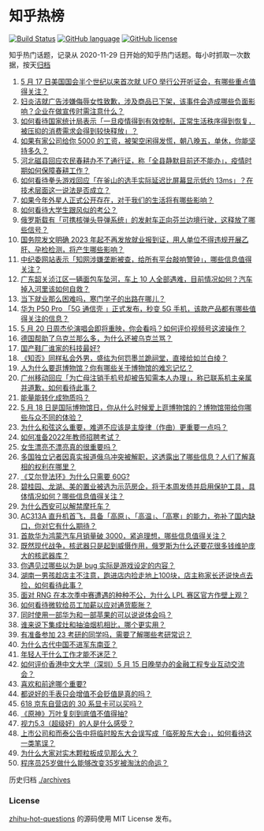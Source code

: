 # 知乎热榜
[![Build Status](https://github.com/ToWeLong/zhihu-hot-questions/workflows/CI/badge.svg)](https://github.com/ToWeLong/zhihu-hot-questions/actions)
[![GitHub language](https://img.shields.io/badge/language-golang-orange.svg)](https://golang.org/)
[![GitHub license](https://img.shields.io/github/license/ToWeLong/zhihu-hot-questions)](https://github.com/ToWeLong/zhihu-hot-questions/blob/main/LICENSE)

知乎热门话题，记录从 2020-11-29 日开始的知乎热门话题。每小时抓取一次数据，按天[归档](./archives)

<!-- BEGIN -->

1. [5 月 17 日美国国会半个世纪以来首次就 UFO 举行公开听证会，有哪些重点值得关注？](https://www.zhihu.com/question/533305804)
1. [妇炎洁就广告涉嫌侮辱女性致歉，涉及商品已下架，该事件会造成哪些负面影响？企业在做宣传时需注意什么？](https://www.zhihu.com/question/533277694)
1. [如何看待国家统计局表示「一旦疫情得到有效控制，正常生活秩序得到恢复，被压抑的消费需求会得到较快释放」？](https://www.zhihu.com/question/533037443)
1. [如果有家公司给你 5000 的工资，被架空闲得发慌，朝八晚五，单休，你能坚持多久？](https://www.zhihu.com/question/532453028)
1. [河北磁县回应农民春耕办不了通行证，称「全县静默目前还不能办」，疫情时期如何保障春耕工作？](https://www.zhihu.com/question/533119031)
1. [如何看待拳头游戏回应「在釜山的选手实际延迟比屏幕显示低约 13ms」？在技术层面这一说法是否成立？](https://www.zhihu.com/question/533301019)
1. [如果今年外星人正式公开存在，对于我们的生活将有哪些影响？](https://www.zhihu.com/question/527666789)
1. [如何看待大学生跟风似的考公？](https://www.zhihu.com/question/526563863)
1. [俄罗斯载有「可携核弹头导弹系统」的发射车正向芬兰边境行驶，这释放了哪些信号？](https://www.zhihu.com/question/533247865)
1. [国务院发文明确 2023 年起不再发放就业报到证，用人单位不得违规开展乙肝、孕检检测，将产生哪些影响？](https://www.zhihu.com/question/532761082)
1. [中纪委网站表示「知网涉嫌垄断被查，给所有平台敲响警钟」，哪些信息值得关注？](https://www.zhihu.com/question/532955211)
1. [广东韶关浈江区一辆面包车坠河，车上 10 人全部遇难，目前情况如何？汽车掉入河里该如何自救？](https://www.zhihu.com/question/533267924)
1. [当下就业那么困难吗，寒门学子的出路在哪儿？](https://www.zhihu.com/question/532913712)
1. [华为 P50 Pro 「5G 通信壳 」正式发布，秒变 5G 手机，该款产品都有哪些值得关注的信息？](https://www.zhihu.com/question/533206630)
1. [5 月 20 日周杰伦演唱会即将重映，你会看吗？如何评价视频号这波操作？](https://www.zhihu.com/question/533206475)
1. [德国帮助了乌克兰那么多，为什么还被乌克兰骂？](https://www.zhihu.com/question/532560333)
1. [国产鞋厂谁家的科技最好?](https://www.zhihu.com/question/349172159)
1. [《知否》同样私会外男，盛纮为何罚墨兰跪祠堂，直接给如兰白绫？](https://www.zhihu.com/question/405186788)
1. [人为什么要逛博物馆？你有哪些关于博物馆的难忘记忆？](https://www.zhihu.com/question/532180814)
1. [广州移动回应「为亡母注销手机号却被告知需本人办理」，称已联系机主亲属并道歉，如何看待此事？](https://www.zhihu.com/question/533129909)
1. [能量能转化成物质吗？](https://www.zhihu.com/question/529270332)
1. [5 月 18 日是国际博物馆日，你从什么时候爱上逛博物馆的？博物馆带给你哪些与众不同的体验？](https://www.zhihu.com/question/533042132)
1. [为什么和弦这么重要，难道不应该是主旋律（作曲）更重要一点吗？](https://www.zhihu.com/question/504579716)
1. [如何准备2022年教师招聘考试？](https://www.zhihu.com/question/478761423)
1. [女生漂亮不漂亮真的很重要吗？](https://www.zhihu.com/question/527086183)
1. [多国独立记者因真实报道俄乌冲突被解职，这透露出了哪些信息？人们了解真相的权利在哪里？](https://www.zhihu.com/question/533300021)
1. [《艾尔登法环》为什么只需要 60G?](https://www.zhihu.com/question/519730663)
1. [碧桂园、龙湖、美的置业被选为示范房企，将于本周发债并启用保护工具，具体情况如何？哪些信息值得关注？](https://www.zhihu.com/question/533053073)
1. [为什么西安可以解禁摩托车？](https://www.zhihu.com/question/397456745)
1. [AC313A 直升机首飞，具备「高原」、「高温」、「高寒」的能力，弥补了国内缺口，你对它有什么期待？](https://www.zhihu.com/question/533214997)
1. [首款华为鸿蒙汽车月销量破 3000，紧追理想，哪些信息值得关注？](https://www.zhihu.com/question/532901261)
1. [既然现代战争，核武器只是起到威慑作用，俄罗斯为什么还要花很多钱维护庞大的核武器库？](https://www.zhihu.com/question/532956842)
1. [你遇见过哪些以为是 bug 实际是游戏设定的内容？](https://www.zhihu.com/question/310170652)
1. [湖南一男孩趁店主不注意，跑进店内捡走地上100块，店主称家长还说快点去捡，如何看待此事？](https://www.zhihu.com/question/532891218)
1. [面对 RNG 在本次季中赛遭遇的种种不公，为什么 LPL 赛区官方作壁上观？](https://www.zhihu.com/question/533010648)
1. [如何看待微软给员工加薪以应对通货膨胀？](https://www.zhihu.com/question/533174343)
1. [同时使用一部华为和一部苹果的可以说说体会吗？](https://www.zhihu.com/question/517554783)
1. [谁来说下集成灶和抽油烟机相比，哪个更实用？](https://www.zhihu.com/question/430779195)
1. [有准备参加 23 考研的同学吗，需要了解哪些考研常识？](https://www.zhihu.com/question/474978086)
1. [为什么古代中国不进军东南亚？](https://www.zhihu.com/question/393207191)
1. [年轻人干什么工作才能不迷茫？](https://www.zhihu.com/question/531318935)
1. [如何评价香港中文大学（深圳）5 月 15 日晚举办的金融工程专业互动交流会？](https://www.zhihu.com/question/532965874)
1. [喜欢和前途哪个重要?](https://www.zhihu.com/question/532077880)
1. [都说好的手表只会增值不会贬值是真的吗？](https://www.zhihu.com/question/529440863)
1. [618 京东自营店的 30 系显卡可以买吗？](https://www.zhihu.com/question/532896007)
1. [《原神》万叶复刻到底值不值得抽?](https://www.zhihu.com/question/531409677)
1. [视力5.3（超级好）的人是什么感受？](https://www.zhihu.com/question/26070790)
1. [上市公司和而泰公告中将临时股东大会误写成「临死股东大会」，如何看待这一类笔误？](https://www.zhihu.com/question/533128878)
1. [为什么大家对实木颗粒板成见那么大？](https://www.zhihu.com/question/58097823)
1. [程序员25岁做什么能够改变35岁被淘汰的命运？](https://www.zhihu.com/question/431849714)

<!-- END -->

历史归档 [./archives](./archives)


### License
[zhihu-hot-questions](https://github.com/towelong/zhihu-hot-questions) 的源码使用 MIT License 发布。